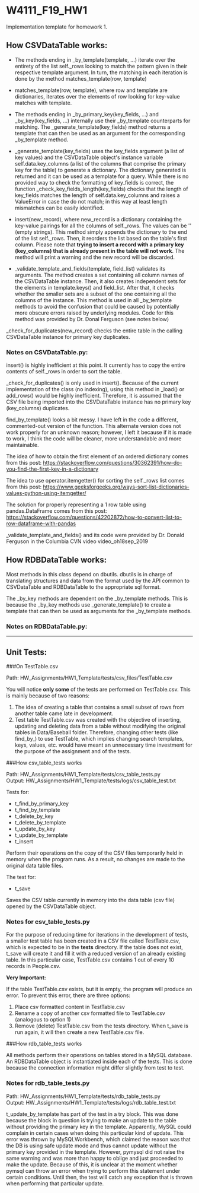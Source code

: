 # W4111_F19_HW1
Implementation template for homework 1.

## How CSVDataTable works:

- The methods ending in _by_template(template, ...) iterate over the entirety of the list self._rows looking to match the 
pattern given in their respective template argument. In turn, the matching in each iteration is done by the method 
matches_template(row, template) 

- matches_template(row, template), where row and template are dictionaries, iterates over the elements of row looking for 
key-value matches with template.

- The methods ending in _by_primary_key(key_fields, ...) and _by_key(key_fields, ...) internally use their _by_template 
counterparts for matching. The _generate_template(key_fields) method returns a template that can then be used as an 
argument for the corresponding _by_template method. 

- _generate_template(key_fields) uses the key_fields argument (a list of key values) and the CSVDataTable object's 
instance variable self.data.key_columns (a list of the columns that comprise the primary key for the table) to generate 
a dictionary. The dictionary generated is returned and it can be used as a template for a query. While there is no 
provided way to check the formatting of key_fields is correct, the function _check_key_fields_length(key_fields) checks 
that the length of key_fields matches the length of self.data.key_columns and raises a ValueError in case the do not 
match; in this way at least length mismatches can be easily identified. 

- insert(new_record), where new_record is a dictionary containing the key-value pairings for all the columns of 
self._rows. The values can be '' (empty strings). This method simply appends the dictionary to the end of the list 
self._rows. Then, it reorders the list based on the table's first column. Please note that **trying to insert a record 
with a primary key (key_columns) that is already present in the table will not work**. The method will print a warning 
and the new record will be discarded.

- _validate_template_and_fields(template, field_list) validates its arguments. The method creates a set containing all 
column names of the CSVDataTable instance. Then, it also creates independent sets for the elements in template.keys() 
and field_list. After that, it checks whether the smaller sets are a subset of the one containing all the columns of the 
instance. This method is used in all _by_template methods to avoid the confusion that could be caused by potentially 
more obscure errors raised by underlying modules. Code for this method was provided by Dr. Donal Ferguson (see notes 
below)

_check_for_duplicates(new_record) checks the entire table in the calling CSVDataTable instance for primary key 
duplicates.

### Notes on CSVDataTable.py:

insert() is highly inefficient at this point. It currently has to copy the entire contents of self._rows in 
order to sort the table.

_check_for_duplicates() is only used in insert(). Because of the current implementation of the class (no indexing), 
using this method in _load() or add_rows() would be highly inefficient. Therefore, it is assumed that the CSV file being 
imported into the CSVDataTable instance has no primary key (key_columns) duplicates.

find_by_template() looks a bit messy. I have left in the code a different, commented-out version of the function. This 
alternate version does not work properly for an unknown reason; however, I left it because if it is made to work, I 
think the code will be cleaner, more understandable and more maintainable.

The idea of how to obtain the first element of an ordered dictionary comes from this post: 
https://stackoverflow.com/questions/30362391/how-do-you-find-the-first-key-in-a-dictionary

The idea to use operator.itemgetter() for sorting the self._rows list comes from this post:
https://www.geeksforgeeks.org/ways-sort-list-dictionaries-values-python-using-itemgetter/

The solution for properly representing a 1 row table using pandas.DataFrame comes from this post: 
https://stackoverflow.com/questions/42202872/how-to-convert-list-to-row-dataframe-with-pandas

_validate_template_and_fields() and its code were provided by Dr. Donald Ferguson in the Columbia CVN video 
video_oh18sep_2019

## How RDBDataTable works:

Most methods in this class depend on dbutils. dbutils is in charge of translating structures and data from the format 
used by the API common to CSVDataTable and RDBDataTable to the appropriate sql format. 

The _by_key methods are dependent on the _by_template methods. This is because the _by_key methods use 
_generate_template() to create a template that can then be used as arguments for the _by_template methods.

### Notes on RDBDataTable.py:


---

## Unit Tests: 

###On TestTable.csv

Path: HW_Assignments/HW1_Template/tests/csv_files/TestTable.csv

You will notice **only some** of the tests are performed on TestTable.csv. This is mainly because of two reasons:
1. The idea of creating a table that contains a small subset of rows from another table came late in development.
2. Test table TestTable.csv was created with the objective of inserting, updating and deleting data from a table without
modifying the original tables in Data/Baseball folder. Therefore, changing other tests (like find_by_) to use TestTable, 
which implies changing search templates, keys, values, etc. would have meant an unnecessary time investment for the 
purpose of the assignment and of the tests.

###How csv_table_tests works

Path: HW_Assignments/HW1_Template/tests/csv_table_tests.py  
Output: HW_Assignments/HW1_Template/tests/logs/csv_table_test.txt

Tests for:

- t_find_by_primary_key
- t_find_by_template
- t_delete_by_key
- t_delete_by_template
- t_update_by_key
- t_update_by_template
- t_insert

Perform their operations on the copy of the CSV files temporarily held in memory when the program runs. As a result, no 
changes are made to the original data table files.

The test for:

- t_save

Saves the CSV table currently in memory into the data table (csv file) opened by the CSVDataTable object. 

### Notes for csv_table_tests.py

For the purpose of reducing time for iterations in the development of tests, a smaller test table has been created in a 
CSV file called TestTable.csv, which is expected to be in the __tests__ directory. If the table does not exist, t_save 
will create it and fill it with a reduced version of an already existing table. In this particular case, TestTable.csv 
contains 1 out of every 10 records in People.csv.

**Very Important:**

If the table TestTable.csv exists, but it is empty, the program will produce an error. To prevent this error, there are 
three options:
1. Place csv formatted content in TestTable.csv
2. Rename a copy of another csv formatted file to TestTable.csv (analogous to option 1)
3. Remove (delete) TestTable.csv from the tests directory. When t_save is run again, it will then create a new 
TestTable.csv file.

###How rdb_table_tests works

All methods perform their operations on tables stored in a MySQL database. An RDBDataTable object is instantiated 
inside each of the tests. This is done because the connection information might differ slightly from test to test.


### Notes for rdb_table_tests.py
Path: HW_Assignments/HW1_Template/tests/rdb_table_tests.py  
Output: HW_Assignments/HW1_Template/tests/logs/rdb_table_test.txt

t_update_by_template has part of the test in a try block. This was done because the block in question is trying to make 
an update to the table without providing the primary key in the template. Apparently, MySQL could complain in certain 
cases when doing this particular kind of update. This error was thrown by MySQLWorkbench, which claimed the reason was 
that the DB is using safe update mode and thus cannot update without the primary key provided in the template. However, 
pymysql did not raise the same warning and was more than happy to oblige and just proceeded to make the update. Because 
of this, it is unclear at the moment whether pymsql can throw an error when trying to perform this statement under 
certain conditions. Until then, the test will catch any exception that is thrown when performing that particular update.